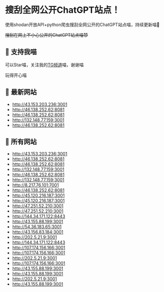 # 搜刮全网公开ChatGPT站点！

使用shodan开放API+python爬虫搜刮全网公开的ChatGPT站点喵，持续更新喵🥳

~~搜刮在网上不小心公开的ChatGPT站点喵😈~~

## 🚀 支持我喵

可以Star喵，关注我的[TG频道](https://t.me/puddin_share)喵，谢谢喵

玩得开心喵

## 📖 最新网站

- http://43.153.203.236:3001
- http://46.138.252.62:8081
- http://46.138.252.62:8081
- http://132.148.77.159:3001
- http://46.138.252.62:8081


## 📖 所有网站

- http://43.153.203.236:3001
- http://46.138.252.62:8081
- http://46.138.252.62:8081
- http://132.148.77.159:3001
- http://46.138.252.62:8081
- http://132.148.77.159:3001
- http://8.217.76.101:7001
- http://46.138.252.62:8081
- http://45.120.216.187:3001
- http://45.120.216.187:3001
- http://47.251.52.210:3001
- http://47.251.52.210:3001
- http://144.34.171.122:8443
- http://43.155.88.199:3001
- http://54.36.183.65:3001
- http://43.156.83.184:3001
- http://202.5.21.9:3001
- http://144.34.171.122:8443
- http://107.174.156.166:3001
- http://107.174.156.166:3001
- http://202.5.21.9:3001
- http://107.174.156.166:3001
- http://43.155.88.199:3001
- http://43.155.88.199:3001
- http://202.5.21.9:3001
- http://43.155.88.199:3001


